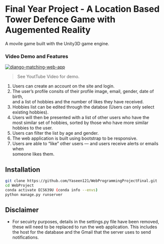 # Final Year Project - A Location Based Tower Defence Game with Augemented Reality 

A movile game built with the Unity3D game engine.

### Video Demo and Features

[![django-matching-web-app](http://img.youtube.com/vi/AwrsrltusaA/0.jpg)](https://www.youtube.com/watch?v=v5-C9Q-MlwY "Web Project Video")
>See YoutTube Video for demo. 

1. Users	can	create	an	account	on	the	site	and	login.	
2. The	user’s	profile	consits of their	profile	image,	email,	gender,	date	of	birth,	
and	a	list	of	hobbies and the number of likes they have received. 
3. Hobbies list can be edited through the databse (Users can only select existing hobbies).
4. Users	will	then be presented with	a	list	of	other	users	who	have	the	most	similar	set	of	hobbies, sorted by those who have more similar hobbies to the user.
5. Users can filter the list by age and gender. 
6. The web application is built using bootstrap to be responsive. 
7. Users	are	able	to	“like”	other	users	—	and	users	receive	alerts	or	emails	when	
someone	likes	them.	

## Installation

```sh
git clone https://github.com/Yaseen121/WebProgrammingProjectFinal.git
cd WebProject
conda activate ECS639U (conda info --envs)
python manage.py runserver
```

## Disclaimer

 - For secuirty purposes, details in the settings.py file have been removed, these will need to be replaced to run the web application. This includes the host for the database and the Gmail that the server uses to send notifications. 
 

    
